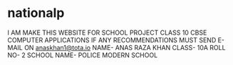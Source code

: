 # nationalp
I AM MAKE THIS WEBSITE FOR SCHOOL PROJECT CLASS 10 CBSE COMPUTER APPLICATIONS
IF ANY RECOMMENDATIONS MUST SEND E-MAIL ON anaskhan1@tota.io
NAME- ANAS RAZA KHAN
CLASS- 10A
ROLL NO- 2
SCHOOL NAME- POLICE MODERN SCHOOL
